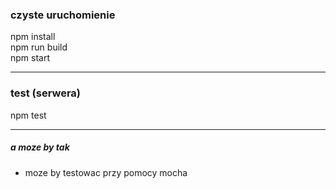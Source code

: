 <h3>czyste uruchomienie</h3>
npm install<br>
npm run build<br>
npm start
<hr>
<h3>test (serwera)</h3>
npm test
<hr>
<h5>a moze by tak</h5>
<ul>
<li>moze by testowac przy pomocy mocha</li>
</ul>
